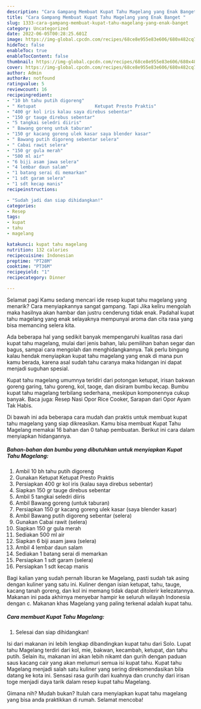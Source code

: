 ```yaml
---
description: "Cara Gampang Membuat Kupat Tahu Magelang yang Enak Banget "
title: "Cara Gampang Membuat Kupat Tahu Magelang yang Enak Banget "
slug: 1333-cara-gampang-membuat-kupat-tahu-magelang-yang-enak-banget
category: Uncategorized
date: 2022-06-05T00:28:25.601Z
image: https://img-global.cpcdn.com/recipes/68ce8e955e83e606/680x482cq70/kupat-tahu-magelang-foto-resep-utama.jpg
hideToc: false
enableToc: true
enableTocContent: false
thumbnail: https://img-global.cpcdn.com/recipes/68ce8e955e83e606/680x482cq70/kupat-tahu-magelang-foto-resep-utama.jpg
cover: https://img-global.cpcdn.com/recipes/68ce8e955e83e606/680x482cq70/kupat-tahu-magelang-foto-resep-utama.jpg
author: Admin
authorAv: notfound
ratingvalue: 5
reviewcount: 16
recipeingredient:
- "10 bh tahu putih digoreng"
- " Ketupat                      Ketupat Presto Praktis"
- "400 gr kol iris kalau saya direbus sebentar"
- "150 gr tauge direbus sebentar"
- "5 tangkai seledri diiris"
- " Bawang goreng untuk taburan"
- "150 gr kacang goreng ulek kasar saya blender kasar"
- " Bawang putih digoreng sebentar selera"
- " Cabai rawit selera"
- "150 gr gula merah"
- "500 ml air"
- "6 biji asam jawa selera"
- "4 lembar daun salam"
- "1 batang serai di memarkan"
- "1 sdt garam selera"
- "1 sdt kecap manis"
recipeinstructions:

- "Sudah jadi dan siap dihidangkan!"
categories:
- Resep
tags:
- kupat
- tahu
- magelang

katakunci: kupat tahu magelang 
nutrition: 132 calories
recipecuisine: Indonesian
preptime: "PT28M"
cooktime: "PT36M"
recipeyield: "1"
recipecategory: Dinner

---
```



Selamat pagi Kamu sedang mencari ide resep kupat tahu magelang yang menarik? Cara menyiapkannya sangat gampang. Tapi Jika keliru mengolah maka hasilnya akan hambar dan justru cenderung tidak enak. Padahal kupat tahu magelang yang enak selayaknya mempunyai aroma dan cita rasa yang bisa memancing selera kita.


Ada beberapa hal yang sedikit banyak mempengaruhi kualitas rasa dari kupat tahu magelang, mulai dari jenis bahan, lalu pemilihan bahan segar dan bagus, sampai cara mengolah dan menghidangkannya. Tak perlu bingung kalau hendak menyiapkan kupat tahu magelang yang enak di mana pun kamu berada, karena asal sudah tahu caranya maka hidangan ini dapat menjadi suguhan spesial.

Kupat tahu magelang umumnya teridiri dari potongan ketupat, irisan bakwan goreng garing, tahu goreng, kol, taoge, dan disiram bumbu kecap. Bumbu kupat tahu magelang terbilang sederhana, meskipun komponennya cukup banyak. Baca juga: Resep Nasi Opor Rice Cooker, Sarapan dari Opor Ayam Tak Habis.


Di bawah ini ada beberapa cara mudah dan praktis untuk membuat kupat tahu magelang yang siap dikreasikan. Kamu bisa membuat Kupat Tahu Magelang memakai 16 bahan dan 0 tahap pembuatan. Berikut ini cara dalam menyiapkan hidangannya.

<!--inarticleads1-->

##### Bahan-bahan dan bumbu yang dibutuhkan untuk menyiapkan Kupat Tahu Magelang:

1. Ambil 10 bh tahu putih digoreng
1. Gunakan  Ketupat                      Ketupat Presto Praktis
1. Persiapkan 400 gr kol iris (kalau saya direbus sebentar)
1. Siapkan 150 gr tauge direbus sebentar
1. Ambil 5 tangkai seledri diiris
1. Ambil  Bawang goreng (untuk taburan)
1. Persiapkan 150 gr kacang goreng ulek kasar (saya blender kasar)
1. Ambil  Bawang putih digoreng sebentar (selera)
1. Gunakan  Cabai rawit (selera)
1. Siapkan 150 gr gula merah
1. Sediakan 500 ml air
1. Siapkan 6 biji asam jawa (selera)
1. Ambil 4 lembar daun salam
1. Sediakan 1 batang serai di memarkan
1. Persiapkan 1 sdt garam (selera)
1. Persiapkan 1 sdt kecap manis


Bagi kalian yang sudah pernah liburan ke Magelang, pasti sudah tak asing dengan kuliner yang satu ini. Kuliner dengan isian ketupat, tahu, tauge, kacang tanah goreng, dan kol ini memang tidak dapat ditolerir kelezatannya. Makanan ini pada akhirnya menyebar hampir ke seluruh wilayah Indonesia dengan c. Makanan khas Magelang yang paling terkenal adalah kupat tahu. 

<!--inarticleads2-->

##### Cara membuat Kupat Tahu Magelang:


1. Selesai dan siap dihidangkan!

Isi dari makanan ini lebih lengkap dibandingkan kupat tahu dari Solo. Lupat tahu Magelang terdiri dari kol, mie, bakwan, kecambah, ketupat, dan tahu putih. Selain itu, makanan ini akan lebih nikamt dan gurih dengan paduan saus kacang cair yang akan melumuri semua isi kupat tahu. Kupat tahu Magelang menjadi salah satu kuliner yang sering direkomendasikan bila datang ke kota ini. Sensasi rasa gurih dari kuahnya dan crunchy dari irisan toge menjadi daya tarik dalam resep kupat tahu Magelang. 

Gimana nih? Mudah bukan? Itulah cara menyiapkan kupat tahu magelang yang bisa anda praktikkan di rumah. Selamat mencoba!
